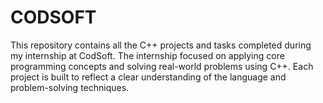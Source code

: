 # CODSOFT
This repository contains all the C++ projects and tasks completed during my internship at CodSoft. The internship focused on applying core programming concepts and solving real-world problems using C++. Each project is built to reflect a clear understanding of the language and problem-solving techniques.
